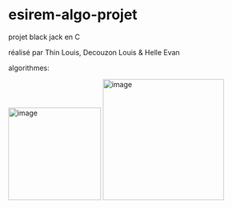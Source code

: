 # esirem-algo-projet
projet black jack en C 


réalisé par Thin Louis, Decouzon Louis & Helle Evan


algorithmes:



<img width="185" alt="image" src="https://github.com/ChatTuba/esirem-algo-projet/assets/104895734/c1b0672a-f8c8-433f-985d-72650e928c3e">




<img width="242" alt="image" src="https://github.com/ChatTuba/esirem-algo-projet/assets/104895734/55c55805-ab10-44f1-b24d-0aa1003ba152">
